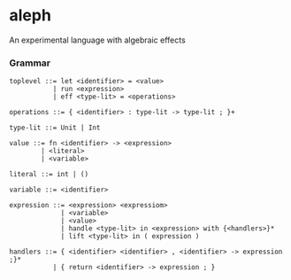 # aleph
An experimental language with algebraic effects

### Grammar

    toplevel ::= let <identifier> = <value>
               | run <expression>
               | eff <type-lit> = <operations>

    operations ::= { <identifier> : type-lit -> type-lit ; }+
    
    type-lit ::= Unit | Int

    value ::= fn <identifier> -> <expression>
            | <literal>
            | <variable>
    
    literal ::= int | ()

    variable ::= <identifier>

    expression ::= <expression> <expressiom>
                 | <variable>
                 | <value>
                 | handle <type-lit> in <expression> with {<handlers>}*
                 | lift <type-lit> in ( expression )
    
    handlers ::= { <identifier> <identifier> , <identifier> -> expression ;}*
               | { return <identifier> -> expression ; }